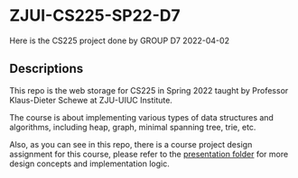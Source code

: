 # ZJUI-CS225-SP22-D7
Here is the CS225 project done by GROUP D7
2022-04-02

## Descriptions

This repo is the web storage for CS225 in Spring 2022 taught by Professor Klaus-Dieter Schewe at ZJU-UIUC Institute.

The course is about implementing various types of data structures and algorithms, including heap, graph, minimal spanning tree, trie, etc.

Also, as you can see in this repo, there is a course project design assignment for this course, please refer to the [presentation folder](./Presentation) for more design concepts and implementation logic. 
